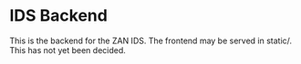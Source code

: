 # IDS Backend

This is the backend for the ZAN IDS. The frontend may be served in static/. This has not yet been decided.
